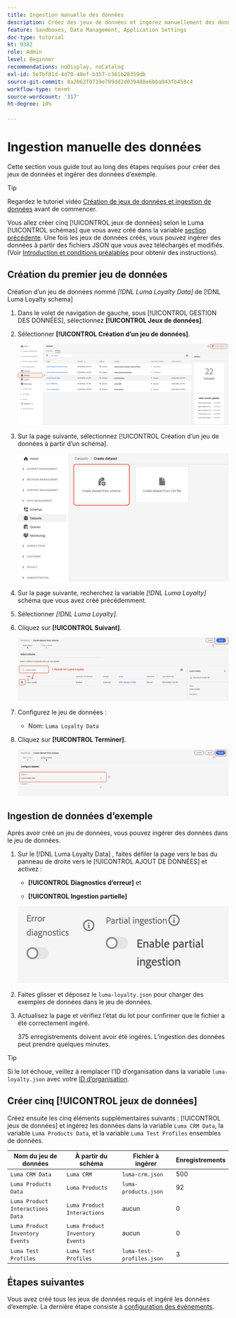 ```yaml
---
title: Ingestion manuelle des données
description: Créez des jeux de données et ingérez manuellement des données d’exemple.
feature: Sandboxes, Data Management, Application Settings
doc-type: tutorial
kt: 9382
role: Admin
level: Beginner
recommendations: noDisplay, noCatalog
exl-id: 5e7bf81d-4d70-48ef-b357-c361b28359db
source-git-commit: 8a2062f0719e799dd2d039488e6bba943fb458c4
workflow-type: tm+mt
source-wordcount: '317'
ht-degree: 10%

---
```


# Ingestion manuelle des données

Cette section vous guide tout au long des étapes requises pour créer des jeux de données et ingérer des données d’exemple.

>[!TIP]
>
> Regardez le tutoriel vidéo [Création de jeux de données et ingestion de données](/help/set-up-data/create-datasets-and-ingest-data.md) avant de commencer.

Vous allez créer cinq [!UICONTROL jeux de données] selon le Luma [!UICONTROL schémas] que vous avez créé dans la variable [section précédente](/help/tutorial-configure-a-training-sandbox/manual-data-set-up.md). Une fois les jeux de données créés, vous pouvez ingérer des données à partir des fichiers JSON que vous avez téléchargés et modifiés. (Voir [Introduction et conditions préalables](/help/tutorial-configure-a-training-sandbox/introduction-and-prerequisites.md) pour obtenir des instructions).

## Création du premier jeu de données

Création d’un jeu de données nommé *[!DNL Luma Loyalty Data]* de [!DNL Luma Loyalty schema]

1. Dans le volet de navigation de gauche, sous [!UICONTROL GESTION DES DONNÉES], sélectionnez **[!UICONTROL Jeux de données]**.

1. Sélectionner **[!UICONTROL Création d’un jeu de données]**.

   ![Création d’un jeu de données](assets/create-dataset.png)

1. Sur la page suivante, sélectionnez [!UICONTROL Création d’un jeu de données à partir d’un schéma].

   ![Création d’un jeu de données à partir d’un schéma](assets/create-dataset-from-schema.png)

1. Sur la page suivante, recherchez la variable *[!DNL Luma Loyalty]* schéma que vous avez créé précédemment.

1. Sélectionner *[!DNL Luma Loyalty]*.

1. Cliquez sur **[!UICONTROL Suivant]**.

   ![Recherche et sélection de schéma](assets/create-dataset-select-schema.png)

1. Configurez le jeu de données :

   * Nom: `Luma Loyalty Data`

1. Cliquez sur **[!UICONTROL Terminer]**.

   ![Configurer un jeu de données](assets/create-dataset-configure.png)

## Ingestion de données d’exemple

Après avoir créé un jeu de données, vous pouvez ingérer des données dans le jeu de données.

1. Sur le [!DNL Luma Loyalty Data] , faites défiler la page vers le bas du panneau de droite vers le [!UICONTROL AJOUT DE DONNÉES] et activez :

   * **[!UICONTROL Diagnostics d’erreur]** et

   * **[!UICONTROL Ingestion partielle]**

   ![Ingestion de données](assets/ingest-data.png)

1. Faites glisser et déposez le `luma-loyalty.json` pour charger des exemples de données dans le jeu de données.

1. Actualisez la page et vérifiez l’état du lot pour confirmer que le fichier a été correctement ingéré.

   375 enregistrements doivent avoir été ingérés. L’ingestion des données peut prendre quelques minutes.

>[!TIP]
>
>Si le lot échoue, veillez à remplacer l’ID d’organisation dans la variable `luma-loyalty.json` avec votre [ID d’organisation](https://experienceleague.adobe.com/docs/core-services/interface/administration/organizations.html?lang=fr).

## Créer cinq [!UICONTROL jeux de données]

Créez ensuite les cinq éléments supplémentaires suivants : [!UICONTROL jeux de données] et ingérez les données dans la variable `Luma CRM Data`, la variable `Luma Products Data`, et la variable `Luma Test Profiles` ensembles de données.

| Nom du jeu de données | À partir du schéma | Fichier à ingérer | Enregistrements |
| -----| ------ | -------| ------- |
| `Luma CRM Data` | `Luma CRM` | `luma-crm.json` | 500 |
| `Luma Products Data` | `Luma Products` | `luma-products.json` | 92 |
| `Luma Product Interactions Data` | `Luma Product Interactions` | aucun | 0 |
| `Luma Product Inventory Events` | `Luma Product Inventory Events` | aucun | 0 |
| `Luma Test Profiles` | `Luma Test Profiles` | `luma-test-profiles.json` | 3 |

## Étapes suivantes

Vous avez créé tous les jeux de données requis et ingéré les données d’exemple. La dernière étape consiste à [configuration des événements](/help/tutorial-configure-a-training-sandbox/configure-events.md).
